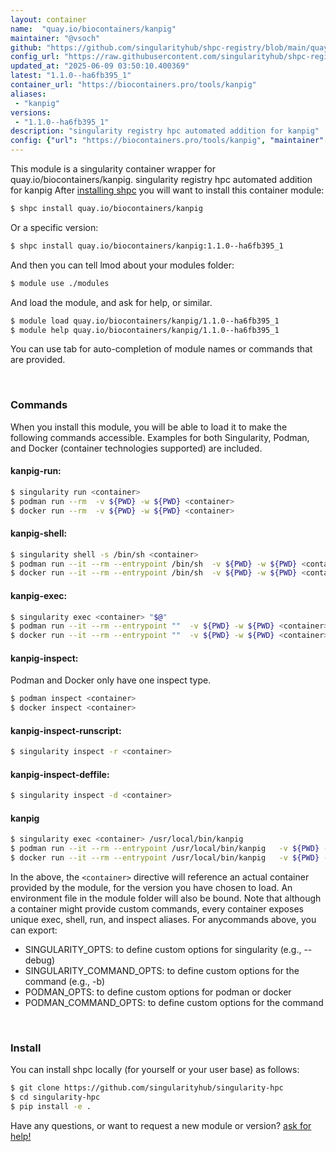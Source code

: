 ```yaml
---
layout: container
name:  "quay.io/biocontainers/kanpig"
maintainer: "@vsoch"
github: "https://github.com/singularityhub/shpc-registry/blob/main/quay.io/biocontainers/kanpig/container.yaml"
config_url: "https://raw.githubusercontent.com/singularityhub/shpc-registry/main/quay.io/biocontainers/kanpig/container.yaml"
updated_at: "2025-06-09 03:50:10.400369"
latest: "1.1.0--ha6fb395_1"
container_url: "https://biocontainers.pro/tools/kanpig"
aliases:
 - "kanpig"
versions:
 - "1.1.0--ha6fb395_1"
description: "singularity registry hpc automated addition for kanpig"
config: {"url": "https://biocontainers.pro/tools/kanpig", "maintainer": "@vsoch", "description": "singularity registry hpc automated addition for kanpig", "latest": {"1.1.0--ha6fb395_1": "sha256:470885468c68bd966fdecaacbe488d21f725bb9f66732dbb633558a36190bab6"}, "tags": {"1.1.0--ha6fb395_1": "sha256:470885468c68bd966fdecaacbe488d21f725bb9f66732dbb633558a36190bab6"}, "docker": "quay.io/biocontainers/kanpig", "aliases": {"kanpig": "/usr/local/bin/kanpig"}}
---
```


This module is a singularity container wrapper for quay.io/biocontainers/kanpig.
singularity registry hpc automated addition for kanpig
After [installing shpc](#install) you will want to install this container module:


```bash
$ shpc install quay.io/biocontainers/kanpig
```

Or a specific version:

```bash
$ shpc install quay.io/biocontainers/kanpig:1.1.0--ha6fb395_1
```

And then you can tell lmod about your modules folder:

```bash
$ module use ./modules
```

And load the module, and ask for help, or similar.

```bash
$ module load quay.io/biocontainers/kanpig/1.1.0--ha6fb395_1
$ module help quay.io/biocontainers/kanpig/1.1.0--ha6fb395_1
```

You can use tab for auto-completion of module names or commands that are provided.

<br>

### Commands

When you install this module, you will be able to load it to make the following commands accessible.
Examples for both Singularity, Podman, and Docker (container technologies supported) are included.

#### kanpig-run:

```bash
$ singularity run <container>
$ podman run --rm  -v ${PWD} -w ${PWD} <container>
$ docker run --rm  -v ${PWD} -w ${PWD} <container>
```

#### kanpig-shell:

```bash
$ singularity shell -s /bin/sh <container>
$ podman run --it --rm --entrypoint /bin/sh  -v ${PWD} -w ${PWD} <container>
$ docker run --it --rm --entrypoint /bin/sh  -v ${PWD} -w ${PWD} <container>
```

#### kanpig-exec:

```bash
$ singularity exec <container> "$@"
$ podman run --it --rm --entrypoint ""  -v ${PWD} -w ${PWD} <container> "$@"
$ docker run --it --rm --entrypoint ""  -v ${PWD} -w ${PWD} <container> "$@"
```

#### kanpig-inspect:

Podman and Docker only have one inspect type.

```bash
$ podman inspect <container>
$ docker inspect <container>
```

#### kanpig-inspect-runscript:

```bash
$ singularity inspect -r <container>
```

#### kanpig-inspect-deffile:

```bash
$ singularity inspect -d <container>
```


#### kanpig

```bash
$ singularity exec <container> /usr/local/bin/kanpig
$ podman run --it --rm --entrypoint /usr/local/bin/kanpig   -v ${PWD} -w ${PWD} <container> -c " $@"
$ docker run --it --rm --entrypoint /usr/local/bin/kanpig   -v ${PWD} -w ${PWD} <container> -c " $@"
```



In the above, the `<container>` directive will reference an actual container provided
by the module, for the version you have chosen to load. An environment file in the
module folder will also be bound. Note that although a container
might provide custom commands, every container exposes unique exec, shell, run, and
inspect aliases. For anycommands above, you can export:

 - SINGULARITY_OPTS: to define custom options for singularity (e.g., --debug)
 - SINGULARITY_COMMAND_OPTS: to define custom options for the command (e.g., -b)
 - PODMAN_OPTS: to define custom options for podman or docker
 - PODMAN_COMMAND_OPTS: to define custom options for the command

<br>

### Install

You can install shpc locally (for yourself or your user base) as follows:

```bash
$ git clone https://github.com/singularityhub/singularity-hpc
$ cd singularity-hpc
$ pip install -e .
```

Have any questions, or want to request a new module or version? [ask for help!](https://github.com/singularityhub/singularity-hpc/issues)